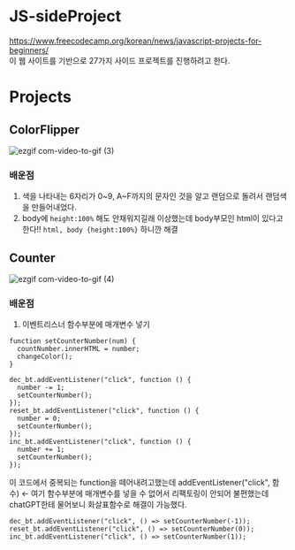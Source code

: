 # JS-sideProject

https://www.freecodecamp.org/korean/news/javascript-projects-for-beginners/ <br>
이 웹 사이트를 기반으로 27가지 사이드 프로젝트를 진행하려고 한다.

# Projects

## ColorFlipper

![ezgif com-video-to-gif (3)](https://github.com/pizzaYami/JS-sideProject/assets/116322645/907af4db-7214-4ee8-9eb6-7172b1133f9c)

### 배운점

1. 색을 나타내는 6자리가 0~9, A~F까지의 문자인 것을 알고 랜덤으로 돌려서 랜덤색을 만들어내었다.
2. body에 ```height:100%``` 해도 안채워지길래 이상했는데 body부모인 html이 있다고한다!! ```html, body {height:100%}``` 하니깐 해결

## Counter

![ezgif com-video-to-gif (4)](https://github.com/pizzaYami/JS-sideProject/assets/116322645/9bf84464-d407-4d15-b3e6-010b9e9ff37f)

### 배운점
1. 이벤트리스너 함수부분에 매개변수 넣기
```
function setCounterNumber(num) {
  countNumber.innerHTML = number;
  changeColor();
}

dec_bt.addEventListener("click", function () {
  number -= 1;
  setCounterNumber();
});
reset_bt.addEventListener("click", function () {
  number = 0;
  setCounterNumber();
});
inc_bt.addEventListener("click", function () {
  number += 1;
  setCounterNumber();
});
```
이 코드에서 중복되는 function을 떼어내려고했는데 addEventListener("click", 함수) <- 여기 함수부분에 매개변수를 넣을 수 없어서 리팩토링이 안되어 불편했는데 chatGPT한테 물어보니 화살표함수로 해결이 가능했다.
```
dec_bt.addEventListener("click", () => setCounterNumber(-1));
reset_bt.addEventListener("click", () => setCounterNumber(0));
inc_bt.addEventListener("click", () => setCounterNumber(1));
```
